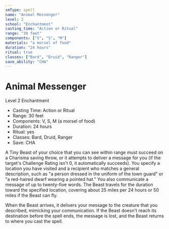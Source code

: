 ```yaml
---
smType: spell
name: "Animal Messenger"
level: 2
school: "Enchantment"
casting_time: "Action or Ritual"
range: "30 feet"
components: ["V", "S", "M"]
materials: "a morsel of food"
duration: "24 hours"
ritual: true
classes: ["Bard", "Druid", "Ranger"]
save_ability: "CHA"
---
```


# Animal Messenger
Level 2 Enchantment

- Casting Time: Action or Ritual
- Range: 30 feet
- Components: V, S, M (a morsel of food)
- Duration: 24 hours
- Ritual: yes
- Classes: Bard, Druid, Ranger
- Save: CHA

A Tiny Beast of your choice that you can see within range must succeed on a Charisma saving throw, or it attempts to deliver a message for you (if the target's Challenge Rating isn't 0, it automatically succeeds). You specify a location you have visited and a recipient who matches a general description, such as "a person dressed in the uniform of the town guard" or "a red-haired dwarf wearing a pointed hat." You also communicate a message of up to twenty-five words. The Beast travels for the duration toward the specified location, covering about 25 miles per 24 hours or 50 miles if the Beast can fly.

When the Beast arrives, it delivers your message to the creature that you described, mimicking your communication. If the Beast doesn't reach its destination before the spell ends, the message is lost, and the Beast returns to where you cast the spell.

